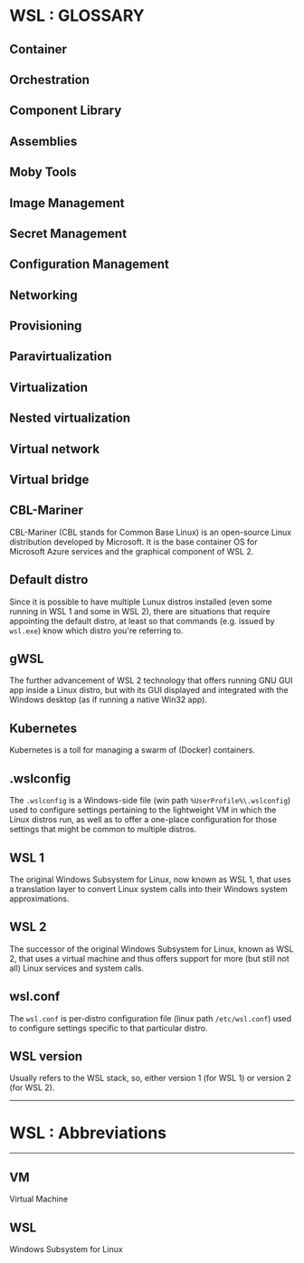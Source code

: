 # WSL : GLOSSARY

## Container
## Orchestration
## Component Library
## Assemblies
## Moby Tools
## Image Management
## Secret Management
## Configuration Management
## Networking
## Provisioning
## Paravirtualization
## Virtualization
## Nested virtualization
## Virtual network
## Virtual bridge

## CBL-Mariner
CBL-Mariner (CBL stands for Common Base Linux) is an open-source Linux distribution developed by Microsoft. It is the base container OS for Microsoft Azure services and the graphical component of WSL 2.

## Default distro
Since it is possible to have multiple Lunux distros installed (even some running in WSL 1 and some in WSL 2), there are situations that require appointing the default distro, at least so that commands (e.g. issued by `wsl.exe`) know which distro you're referring to.

## gWSL
The further advancement of WSL 2 technology that offers running GNU GUI app inside a Linux distro, but with its GUI displayed and integrated with the Windows desktop (as if running a native Win32 app).

## Kubernetes
Kubernetes is a toll for managing a swarm of (Docker) containers.

## .wslconfig
The `.wslconfig` is a Windows-side file (win path `%UserProfile%\.wslconfig`) used to configure settings pertaining to the lightweight VM in which the Linux distros run, as well as to offer a one-place configuration for those settings that might be common to multiple distros.

## WSL 1
The original Windows Subsystem for Linux, now known as WSL 1, that uses a translation layer to convert Linux system calls into their Windows system approximations.

## WSL 2
The successor of the original Windows Subsystem for Linux, known as WSL 2, that uses a virtual machine and thus offers support for more (but still not all) Linux services and system calls.

## wsl.conf
The `wsl.conf` is per-distro configuration file (linux path `/etc/wsl.conf`) used to configure settings specific to that particular distro.

## WSL version
Usually refers to the WSL stack, so, either version 1 (for WSL 1) or version 2 (for WSL 2).



------------------------------------------------------------------------------
# WSL : Abbreviations
------------------------------------------------------------------------------

## VM
Virtual Machine

## WSL
Windows Subsystem for Linux
